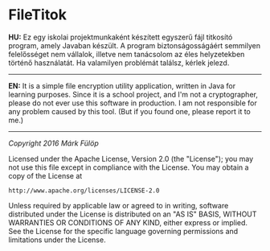 FileTitok
===================


**HU:** Ez egy iskolai projektmunkaként készített egyszerű fájl titkosító program, amely Javaban készült. A program biztonságosságáért semmilyen felelősséget nem vállalok, illetve nem tanácsolom az éles helyzetekben történő használatát. Ha valamilyen problémát találsz, kérlek jelezd.

---------
**EN:** It is a simple file encryption utility application, written in Java for learning purposes. Since it is a school project, and I'm not a cryptographer, please do not ever use this software in production. I am not responsible for any problem caused by this tool. (But if you found one, please report it to me.)

----------
*Copyright 2016 Márk Fülöp*

Licensed under the Apache License, Version 2.0 (the "License");
you may not use this file except in compliance with the License.
You may obtain a copy of the License at

    http://www.apache.org/licenses/LICENSE-2.0

Unless required by applicable law or agreed to in writing, software
distributed under the License is distributed on an "AS IS" BASIS,
WITHOUT WARRANTIES OR CONDITIONS OF ANY KIND, either express or implied.
See the License for the specific language governing permissions and
limitations under the License.
